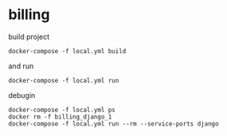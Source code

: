 billing
=============

build project

    docker-compose -f local.yml build

and run

    docker-compose -f local.yml run

debugin

    docker-compose -f local.yml ps
    docker rm -f billing_django_1
    docker-compose -f local.yml run --rm --service-ports django
